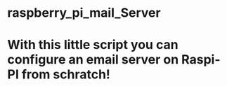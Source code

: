 # raspberry_pi_mail_Server
# With this little script you can configure an email server on Raspi-PI from schratch!
